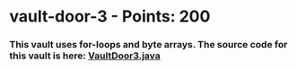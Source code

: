 # vault-door-3 - Points: 200

### This vault uses for-loops and byte arrays. The source code for this vault is here: [VaultDoor3.java](https://2019shell1.picoctf.com/static/cf3e86645522f831c58dba985b23dc04/VaultDoor3.java)


